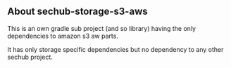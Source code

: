 <!-- SPDX-License-Identifier: MIT --->
## About sechub-storage-s3-aws
This is an own gradle sub project (and so library) having the only dependencies
to amazon s3 aw parts.

It has only storage specific dependencies but no dependency to any other sechub
project.


